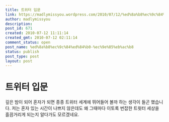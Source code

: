 ```yaml
---
title: 트위터 입문
link: https://madlymissyou.wordpress.com/2010/07/12/%ed%8a%b8%ec%9c%84%ed%84%b0-%ec%9e%85%eb%ac%b8/
author: madlymissyou
description: 
post_id: 671
created: 2010-07-12 11:11:14
created_gmt: 2010-07-12 02:11:14
comment_status: open
post_name: %ed%8a%b8%ec%9c%84%ed%84%b0-%ec%9e%85%eb%ac%b8
status: publish
post_type: post
layout: post
---
```


# 트위터 입문

깊은 밤이 되어 혼자가 되면 종종 트위터 세계에 뛰어들어 볼까 하는 생각이 들곤 했습니다. 저는 혼자 있는 시간이 나쁘지 않은데도 왜 그때마다 이토록 번잡한 트윗터 세상을 흘끔거리게 되는지 알다가도 모르겠네요.